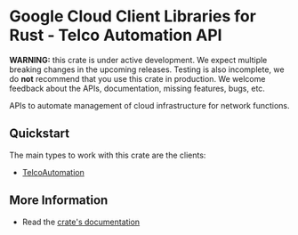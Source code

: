 # Google Cloud Client Libraries for Rust - Telco Automation API

<!-- Code generated by sidekick. DO NOT EDIT. -->

**WARNING:** this crate is under active development. We expect multiple breaking
changes in the upcoming releases. Testing is also incomplete, we do **not**
recommend that you use this crate in production. We welcome feedback about the
APIs, documentation, missing features, bugs, etc.

APIs to automate management of cloud infrastructure for network functions.

## Quickstart

The main types to work with this crate are the clients:

- [TelcoAutomation]

## More Information

- Read the [crate's documentation](https://docs.rs/google-cloud-telcoautomation-v1/latest/google-cloud-telcoautomation-v1)

[TelcoAutomation]: https://docs.rs/google-cloud-telcoautomation-v1/latest/google_cloud_telcoautomation_v1/client/struct.TelcoAutomation.html
